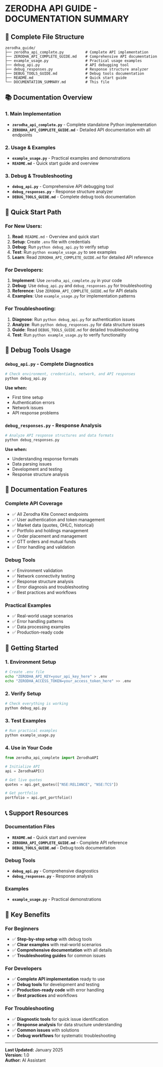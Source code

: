 # ZERODHA API GUIDE - DOCUMENTATION SUMMARY

## 📁 Complete File Structure

```
zerodha_guide/
├── zerodha_api_complete.py          # Complete API implementation
├── ZERODHA_API_COMPLETE_GUIDE.md    # Comprehensive API documentation
├── example_usage.py                 # Practical usage examples
├── debug_api.py                     # API debugging tool
├── debug_responses.py               # Response structure analyzer
├── DEBUG_TOOLS_GUIDE.md             # Debug tools documentation
├── README.md                        # Quick start guide
└── DOCUMENTATION_SUMMARY.md         # This file
```

## 📚 Documentation Overview

### 1. **Main Implementation**
- **`zerodha_api_complete.py`** - Complete standalone Python implementation
- **`ZERODHA_API_COMPLETE_GUIDE.md`** - Detailed API documentation with all endpoints

### 2. **Usage & Examples**
- **`example_usage.py`** - Practical examples and demonstrations
- **`README.md`** - Quick start guide and overview

### 3. **Debug & Troubleshooting**
- **`debug_api.py`** - Comprehensive API debugging tool
- **`debug_responses.py`** - Response structure analyzer
- **`DEBUG_TOOLS_GUIDE.md`** - Complete debug tools documentation

## 🎯 Quick Start Path

### For New Users:
1. **Read**: `README.md` - Overview and quick start
2. **Setup**: Create `.env` file with credentials
3. **Debug**: Run `python debug_api.py` to verify setup
4. **Test**: Run `python example_usage.py` to see examples
5. **Learn**: Read `ZERODHA_API_COMPLETE_GUIDE.md` for detailed API reference

### For Developers:
1. **Implement**: Use `zerodha_api_complete.py` in your code
2. **Debug**: Use `debug_api.py` and `debug_responses.py` for troubleshooting
3. **Reference**: Use `ZERODHA_API_COMPLETE_GUIDE.md` for API details
4. **Examples**: Use `example_usage.py` for implementation patterns

### For Troubleshooting:
1. **Diagnose**: Run `python debug_api.py` for authentication issues
2. **Analyze**: Run `python debug_responses.py` for data structure issues
3. **Guide**: Read `DEBUG_TOOLS_GUIDE.md` for detailed troubleshooting
4. **Test**: Run `python example_usage.py` to verify functionality

## 🔧 Debug Tools Usage

### `debug_api.py` - Complete Diagnostics
```bash
# Check environment, credentials, network, and API responses
python debug_api.py
```

**Use when:**
- First time setup
- Authentication errors
- Network issues
- API response problems

### `debug_responses.py` - Response Analysis
```bash
# Analyze API response structures and data formats
python debug_responses.py
```

**Use when:**
- Understanding response formats
- Data parsing issues
- Development and testing
- Response structure analysis

## 📖 Documentation Features

### Complete API Coverage
- ✅ All Zerodha Kite Connect endpoints
- ✅ User authentication and token management
- ✅ Market data (quotes, OHLC, historical)
- ✅ Portfolio and holdings management
- ✅ Order placement and management
- ✅ GTT orders and mutual funds
- ✅ Error handling and validation

### Debug Tools
- ✅ Environment validation
- ✅ Network connectivity testing
- ✅ Response structure analysis
- ✅ Error diagnosis and troubleshooting
- ✅ Best practices and workflows

### Practical Examples
- ✅ Real-world usage scenarios
- ✅ Error handling patterns
- ✅ Data processing examples
- ✅ Production-ready code

## 🚀 Getting Started

### 1. Environment Setup
```bash
# Create .env file
echo "ZERODHA_API_KEY=your_api_key_here" > .env
echo "ZERODHA_ACCESS_TOKEN=your_access_token_here" >> .env
```

### 2. Verify Setup
```bash
# Check everything is working
python debug_api.py
```

### 3. Test Examples
```bash
# Run practical examples
python example_usage.py
```

### 4. Use in Your Code
```python
from zerodha_api_complete import ZerodhaAPI

# Initialize API
api = ZerodhaAPI()

# Get live quotes
quotes = api.get_quotes(["NSE:RELIANCE", "NSE:TCS"])

# Get portfolio
portfolio = api.get_portfolio()
```

## 📞 Support Resources

### Documentation Files
- **`README.md`** - Quick start and overview
- **`ZERODHA_API_COMPLETE_GUIDE.md`** - Complete API reference
- **`DEBUG_TOOLS_GUIDE.md`** - Debug tools documentation

### Debug Tools
- **`debug_api.py`** - Comprehensive diagnostics
- **`debug_responses.py`** - Response analysis

### Examples
- **`example_usage.py`** - Practical demonstrations

## 🎯 Key Benefits

### For Beginners
- ✅ **Step-by-step setup** with debug tools
- ✅ **Clear examples** with real-world scenarios
- ✅ **Comprehensive documentation** with all details
- ✅ **Troubleshooting guides** for common issues

### For Developers
- ✅ **Complete API implementation** ready to use
- ✅ **Debug tools** for development and testing
- ✅ **Production-ready code** with error handling
- ✅ **Best practices** and workflows

### For Troubleshooting
- ✅ **Diagnostic tools** for quick issue identification
- ✅ **Response analysis** for data structure understanding
- ✅ **Common issues** with solutions
- ✅ **Debug workflows** for systematic troubleshooting

---

**Last Updated:** January 2025  
**Version:** 1.0  
**Author:** AI Assistant
